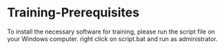 # Training-Prerequisites
To install the necessary software for training, please run the script file on your Windows computer.
right click on script.bat and run as administrator.
